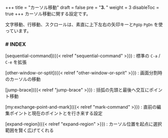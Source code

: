+++
title = "カーソル移動"
draft = false
pre = "<b>3. </b>"
weight = 3
disableToc = true
+++
カーソル移動に関する設定です。

文字移動、行移動、スクロールは、素直に上下左右の矢印キーと`PgUp` `PgDn` を使っています。

### # INDEX

[sequential-command]({{< relref "sequential-command" >}})
: 標準の `C-a` / `C-e` を拡張

[other-window-or-sptit]({{< relref "other-window-or-sprit" >}})
: 画面分割時のカーソルの移動

[jump-brace]({{< relref "jump-brace" >}})
: 括弧の先頭と最後へ交互にポイント移動

[my:exchange-point-and-mark]({{< relref "mark-command" >}})
: 直前の編集ポイントと現在のポイントとを行き来する設定

[expand-region]({{< relref "expand-region" >}})
: カーソル位置を起点に選択範囲を賢く広げてくれる

